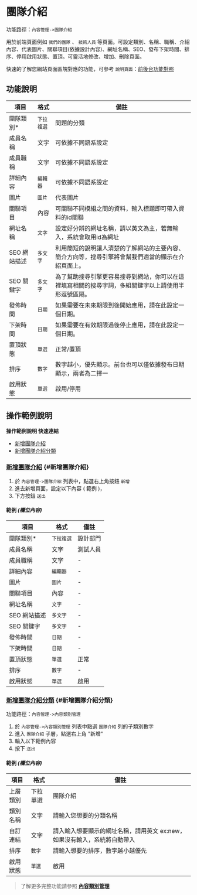 # 團隊介紹

功能路徑：`內容管理->團隊介紹`

用於前端頁面例如 `我們的團隊` 、 `技術人員` 等頁面。可設定類別、名稱、職稱、介紹內容、代表圖片、關聯項目(依據設計內容)、網址名稱、SEO、發布下架時間、排序、停用啟用狀態、置頂。可靈活地修改、增加、刪除頁面。

快速的了解您網站頁面區塊對應的功能，可參考 `說明頁面`：[前後台功能對照](/guide/mapping)

## 功能說明

| 項目 | 格式 | 備註 |
| --- | --- | --- |
| 團隊類別* | `下拉複選` | 問題的分類 |
| 成員名稱 | 文字 | 可依據不同語系設定 |
| 成員職稱 | 文字 | 可依據不同語系設定 |
| 詳細內容 | `編輯器` | 可依據不同語系設定 |
| 圖片 | `圖片` | 代表圖片 |
| 關聯項目 | 內容 | 可關聯不同模組之間的資料，輸入標題即可帶入資料的id關聯 |
| 網址名稱 | `文字` | 設定好分辨的網址名稱，請以英文為主，若無輸入，系統會取用id為網址 |
| SEO 網站描述 | `多文字` | 利用簡短的說明讓人清楚的了解網站的主要內容、簡介方向等，搜尋引擎將會幫我們適當的顯示在介紹頁面上。 |
| SEO 關鍵字 | `多文字` | 為了幫助搜尋引擎更容易搜尋到網站，你可以在這裡填寫相關的搜尋字詞，多組關鍵字以上請使用半形逗號區隔。 |
| 發佈時間 | `日期` | 如果需要在未來期限到後開始應用，請在此設定一個日期。 |
| 下架時間 | `日期` | 如果需要在有效期限過後停止應用，請在此設定一個日期。 |
| 置頂狀態 | `單選` | 正常/置頂 |
| 排序 | `數字` | 數字越小，優先顯示。前台也可以僅依據發布日期顯示，兩者為二擇一 |
| 啟用狀態 | `單選` | 啟用/停用 |

## 操作範例說明

**操作範例說明 快速連結**

* [新增團隊介紹](/guide/article-team#新增團隊介紹)
* [新增團隊介紹分類](/guide/article-team#新增團隊介紹分類)

### [新增團隊介紹](/guide/article-team#新增團隊介紹) {#新增團隊介紹}

1. 於 `內容管理->團隊介紹` 列表中，點選右上角按鈕 `新增`
2. 進去新增頁面，設定以下內容 ( 範例 )，
3. 下方按鈕 `送出`

#### 範例 _(欄位內容)_

| 項目 | 格式 | 備註 |
| --- | --- | --- |
| 團隊類別* | `下拉複選` | 設計部門 |
| 成員名稱 | 文字 | 測試人員 |
| 成員職稱 | 文字 | - |
| 詳細內容 | `編輯器` | - |
| 圖片 | `圖片` | - |
| 關聯項目 | 內容 | - |
| 網址名稱 | `文字` | - |
| SEO 網站描述 | `多文字` | - |
| SEO 關鍵字 | `多文字` | - |
| 發佈時間 | `日期` | - |
| 下架時間 | `日期` | - |
| 置頂狀態 | `單選` | 正常 |
| 排序 | `數字` | - |
| 啟用狀態 | `單選` | 啟用 |

### [新增團隊介紹分類](/guide/article-team#新增團隊介紹分類) {#新增團隊介紹分類}

功能路徑：`內容管理->內容類別管理`

1. 於 `內容管理->內容類別管理` 列表中點選 `團隊介紹` 列的子類別數字
2. 進入 `團隊介紹` 子層，點選右上角 "新增"
3. 輸入以下範例內容
4. 按下 `送出`

#### 範例 _(欄位內容)_

| 項目 | 格式 | 備註 |
| --- | --- | --- |
| 上層類別 | 下拉單選 | 團隊介紹 |
| 類別名稱 | 文字 | 請輸入您想要的分類名稱 |
| 自訂連結 | 文字 | 請入輸入想要顯示的網址名稱，請用英文 ex:new，如果沒有輸入，系統將自動帶入 |
| 排序 | `數字` | 請輸入想要的排序，數字越小越優先 |
| 啟用狀態 | `單選` | 啟用 |

> 了解更多完整功能請參照 **[內容類別管理](/guide/article-category)**
